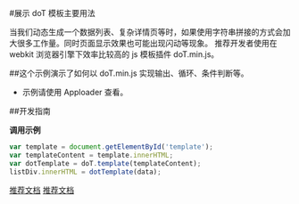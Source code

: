 #展示 doT 模板主要用法

当我们动态生成一个数据列表、复杂详情页等时，如果使用字符串拼接的方式会加大很多工作量。同时页面显示效果也可能出现闪动等现象。
推荐开发者使用在 webkit 浏览器引擎下效率比较高的 js 模板插件 doT.min.js。

##这个示例演示了如何以 doT.min.js 实现输出、循环、条件判断等。
* 示例请使用 Apploader 查看。

##开发指南

**调用示例**

```js
var template = document.getElementById('template');
var templateContent = template.innerHTML;
var dotTemplate = doT.template(templateContent);
listDiv.innerHTML = dotTemplate(data);
```

[推荐文档](http://dotjs.cn)
[推荐文档](http://www.fantxi.com/blog/archives/dot-template/)